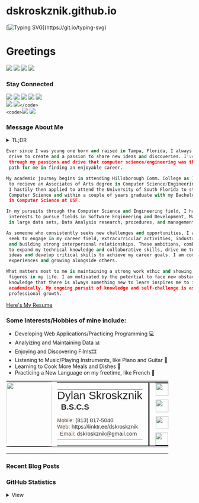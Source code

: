 # dskroskznik.github.io
<!---
dskroskznik/dskroskznik is a ✨ special ✨ repository because its `README.md` (this file) appears on your GitHub profile.
You can click the Preview link to take a look at your changes.
--->
[![Typing SVG](https://readme-typing-svg.demolab.com?font=Fira+Code&weight=500&size=25&duration=4000&pause=5000&color=02D9F7&repeat=true&random=false&width=435&lines=Welcome+To+My+GitHub+Page!)](https://git.io/typing-svg)
# Greetings
<img src="https://komarev.com/ghpvc/?username=dskroskznik&color=blue&abbreviated=true&label=PROFILE+VIEWS"/> <img src="https://visitor-badge.laobi.icu/badge?page_id=dskroskznik.dskroskznik"/> 
<img src="https://img.shields.io/github/followers/dskroskznik?logo=github"/> <img src="https://img.shields.io/github/stars/dskroskznik"/>


### Stay Connected 

<code>[![](https://img.shields.io/static/v1?style=for-the-badge&label=website&message=dylan%20s.&labelColor=1e90ff&color=white)](https://linktr.ee/dskroskznik)</code>
 <code>[![](https://img.shields.io/badge/follow-33333?style=for-the-badge&logo=github&label=github&labelColor=000&color=white)](https://github.com/dskroskznik)</code> 
 <code>[![](https://img.shields.io/badge/LinkedIn-0077B5?style=for-the-badge&logo=linkedin&logoColor=white)](https://www.linkedin.com/in/dylan-skroskznik/)</code>
<code>[![](https://img.shields.io/badge/Medium-111111?style=for-the-badge&logo=medium&logoColor=white)](https://medium.com/)</code> 
<code>[![](https://img.shields.io/badge/leetcode-FFA200?style=for-the-badge&logo=Leetcode&logoColor=black)](https://leetcode.com/u/dskroskznik/)</code> 
<br/> 
<code>[![](https://img.shields.io/badge/Gmail-DC1410?style=for-the-badge&logo=Gmail&logoColor=white)](mailto:dskroskznik@gmail.com)</code> 
<code>[![](https://img.shields.io/badge/twitter/X-black?style=for-the-badge&logo=x&logoColor=white)](https://x.com/skroskznik_)</code> 
<code>[![](https://img.shields.io/badge/Facebook-001fff?style=for-the-badge&logo=facebook&logoColor=white)](https://www.facebook.com/dylan-skroskroznik)</code> 
<code>[![](https://img.shields.io/badge/discord-4169f1?style=for-the-badge&logo=discord&logoColor=white)](discord.com/users/368455378117328896)</code>


### Message About Me
<details>
<summary> TL;DR </summary>

- Driven to create and passionate about sharing new discoveries.
- Graduated with a Bachelors Degree in Computer Science @ Univ. of South Florida.
- CS Areas of Interest include Software Development, Machine Learning, Data Analysis & Data Management.
- Hobbies include programming, analyzing data, viewing sports, watching films, playing/listening to music, cooking.
- Currently pursuing interests in entry level/full-time positions in the Computer Science and Engineering fields. 
- [Here's My Resume](/Official_Resume_Dylan_S.pdf)

</details>

```py
Ever since I was young one born and raised in Tampa, Florida, I always had the 
 drive to create and a passion to share new ideas and discoveries. I've uncovered 
 through my passions and drive that computer science/engineering was the right 
 path for me in finding an enjoyable career.

My academic journey begins in attending Hillsborough Comm. College as I studied 
 to recieve an Associates of Arts degree in Computer Science/Engineering. 
 I hastily then applied to attend the University of South Florida to study 
 Computer Science and within a couple of years graduate with my Bachelor's Degree 
 in Computer Science at USF. 

In my pursuits through the Computer Science and Engineering field, I have 
 interests to pursue fields in Software Engineering and Development, Machine Learning 
 in large data sets, Data Analysis research, procedures, and management of data and software.

As someone who consistently seeks new challenges and opportunities, I actively 
 seek to engage in my career field, extracurricular activities, industry/social news, 
 and building strong interpersonal relationships. These ambitions, combined with my desire 
 to expand my technical knowledge and collaborative skills, drive me to pursue innovative 
 ideas and develop critical skills to achieve my career goals. I am committed to creating new learning    
 experiences and growing alongside others.

What matters most to me is maintaining a strong work ethic and showing respect for myself, my peers, and the key
 figures in my life. I am motivated by the potential to face new obstacles and uncover hidden potential. The
 knowledge that there is always something new to learn inspires me to improve and refine the skills I've gained
 academically. My ongoing pursuit of knowledge and self-challenge is essential for personal and 
 professional growth.

```
[Here's My Resume](/Official_Resume_Dylan_S.pdf)

### Some Interests/Hobbies of mine include:
 - Developing Web Applications/Practicing Programming 💻 
 - Analyizing and Maintaining Data 📊 
 - Enjoying and Discovering Films🎞
 - Listening to Music/Playing Instruments, like Piano and Guitar 🎹 
 - Learning to Cook More Meals and Dishes 🥘
 - Practicing a New Language on my freetime, like French 🥖
<!-- Business Card --->
<!DOCTYPE html>
  <html xmlns="http://www.w3.org/1999/xhtml">
    <head>
        <meta http-equiv="Content-Type" content="text/html;charset=utf-8">
    </head>
    <body>
        <table id="zs-output-sig" border="0" cellpadding="0" cellspacing="0"
            style="font-family:Arial,Helvetica,sans-serif;line-height:0px;font-size:1px;padding:0px!important;border-spacing:0px;margin:0px;border-collapse:collapse; width:550px;">
            <tbody><tr></tr>
                <tr><td style="padding:0px!important;">
                        <table id="inner-table" border="0" cellpadding="0" cellspacing="0"
                            style="font-family:Arial,Helvetica,sans-serif;line-height:0px;font-size:1px;padding:0px!important;border-spacing:0px;margin:0px;border-collapse:collapse;">
                            <tbody><tr><td width="121" style="padding-right: 14px;">
                                        <table border="0" cellpadding="0" cellspacing="0"
                                            style="font-family:Arial,Helvetica,sans-serif;line-height:0px;font-size:1px;padding:0px!important;border-spacing:0px;margin:0px;border-collapse:collapse;">
                                            <tbody><tr><td style="border-collapse: collapse; line-height: 0px; padding-right: 1px;">
                                                        <p style="margin: 0.04px;">
                                                            <img height="173" width="121" alt="image" border="0"
                                                                src="https://img2.gimm.io/51a7a667-d6c4-44b2-a3b6-500ab3d1c52f/-/crop/271x386/85,32/-/preview/-/resize/242x346/image.png"
                                                                style="border-radius:10px; ms-border-radius:10px; webkit-border-radius:10px; o-border-radius:10px; khtml-border-radius:10px; moz-border-radius:10px;">
                                                        </p>
                                                    </td></tr></tbody>
                                        </table>
                                    </td>
                                    <td style="padding:0px!important;">
                                        <table border="0" cellpadding="0" cellspacing="0"
                                            style="font-family:Arial,Helvetica,sans-serif;line-height:0px;font-size:1px;padding:0px!important;border-spacing:0px;margin:0px;border-collapse:collapse;">
                                            <tbody><tr><td style="padding-right: 16px;">
                                                        <table border="0" cellpadding="0" cellspacing="0"
                                                            style="font-family:Arial,Helvetica,sans-serif;line-height:0px;font-size:1px;padding:0px!important;border-spacing:0px;margin:0px;border-collapse:collapse;">
                                                            <tbody><tr><td style="border-collapse:collapse;font-family:Calibri,Helvetica,sans-serif;font-size:30px;font-style:normal;line-height:32px;font-weight:400;padding:0px!important;">
                                                                        <p style="margin: 0.04px;"><span style="font-family:Calibri,Helvetica,sans-serif;font-size:30px;font-style:normal;line-height:32px;font-weight:400;color:#282828;display:inline;">Dylan Skroskznik</span>
                                                                        </p></td></tr>
                                                                <tr><td style="border-collapse: collapse; font-family: Calibri, Helvetica, sans-serif; font-size: 21px; font-style: normal; line-height: 23px; font-weight: 700; padding-bottom: 16px;">
                                                                        <p style="margin: 0.04px;"><span style="font-family:Calibri,Helvetica,sans-serif;font-size:21px;font-style:normal;line-height:23px;font-weight:700;color:#282828;display:inline;">B.S.C.S</span>
                                                                        </p></td></tr>
                                                                <tr><td style="border-collapse:collapse;font-family:Calibri,Helvetica,sans-serif;font-size:15px;font-style:normal;line-height:17px;font-weight:400;padding:0px!important;">
                                                                        <p style="margin: 0.04px;"><span style="font-family:Calibri,Helvetica,sans-serif;font-size:14px;font-style:normal;line-height:16px;font-weight:400;color:#5e4036;display:inline;">Mobile:</span><span style="font-family:Calibri,Helvetica,sans-serif;font-size:15px;font-style:normal;line-height:17px;font-weight:400;color:#282828;display:inline;"> (813) 817-5040</span>
                                                                        </p></td></tr>
                                                                <tr><td style="border-collapse:collapse;font-family:Calibri,Helvetica,sans-serif;font-size:15px;font-style:normal;line-height:17px;font-weight:400;padding:0px!important;">
                                                                        <p style="margin: 0.04px;"><span style="font-family:Calibri,Helvetica,sans-serif;font-size:15px;font-style:normal;line-height:17px;font-weight:400;color:#5e4036;display:inline;">Web:</span><span style="font-family:Calibri,Helvetica,sans-serif;font-size:15px;font-style:normal;line-height:17px;font-weight:400;color:#282828;display:inline;"> https://linktr.ee/dskroskznik</span>
                                                                        </p></td></tr>
                                                                <tr><td style="border-collapse: collapse; font-family: Calibri, Helvetica, sans-serif; font-size: 15px; font-style: normal; line-height: 17px; font-weight: 400; padding-bottom: 6px;">
                                                                        <p style="margin: 0.04px;"><span style="font-family:Calibri,Helvetica,sans-serif;font-size:15px;font-style:normal;line-height:17px;font-weight:400;color:#5e4036;display:inline;">Email:</span><span style="font-family:Calibri,Helvetica,sans-serif;font-size:15px;font-style:normal;line-height:17px;font-weight:400;color:#282828;display:inline;"> dskroskznik@gmail.com</span>
                                                                        </p></td></tr>
                                                            </tbody>
                                                        </table>
                                                    </td>
                                                    <td
                                                        style="border-collapse:collapse;background-color:#000001;width:3px;vertical-align:super;padding:0px!important;">
                                                    </td>
                                                    <td style="border-collapse:collapse;padding-right:16px;"></td>
                                                    <td style="padding:0px!important;">
                                                        <table border="0" cellpadding="0" cellspacing="0"
                                                            style="font-family:Arial,Helvetica,sans-serif;line-height:0px;font-size:1px;padding:0px!important;border-spacing:0px;margin:0px;border-collapse:collapse;">
                                                            <tbody>
                                                                <tr>
                                                                    <td style="padding-bottom: 10px;">
                                                                        <p style="margin: 0.04px;"><a
                                                                                style="font-size:0px;line-height:0px;"
                                                                                target="_blank" rel="nofollow"
                                                                                href="https://github.com/dskroskznik"><img
                                                                                    height="34" width="34" alt="github"
                                                                                    border="0"
                                                                                    src="https://img1.gimm.io/assets/social/96/171616/4/github.png"></a>
                                                                        </p>
                                                                    </td>
                                                                </tr>
                                                                <tr>
                                                                    <td style="padding-bottom: 10px;">
                                                                        <p style="margin: 0.04px;"><a
                                                                                style="font-size:0px;line-height:0px;"
                                                                                target="_blank" rel="nofollow"
                                                                                href="https://x.com/skroskznik_"><img
                                                                                    height="34" width="34" alt="twitter"
                                                                                    border="0"
                                                                                    src="https://img1.gimm.io/assets/social/96/000000/4/twitter.png"></a>
                                                                        </p>
                                                                    </td>
                                                                </tr>
                                                                <tr>
                                                                    <td style="padding-bottom: 10px;">
                                                                        <p style="margin: 0.04px;"><a
                                                                                style="font-size:0px;line-height:0px;"
                                                                                target="_blank" rel="nofollow"
                                                                                href="https://www.linkedin.com/in/dylan-skroskznik/"><img
                                                                                    height="34" width="34"
                                                                                    alt="linkedin" border="0"
                                                                                    src="https://img1.gimm.io/assets/social/96/000000/4/linkedin.png"></a>
                                                                        </p>
                                                                    </td>
                                                                </tr>
                                                                <tr>
                                                                    <td style="padding:0px!important;">
                                                                        <p style="margin: 0.04px;"><a
                                                                                style="font-size:0px;line-height:0px;"
                                                                                target="_blank" rel="nofollow"
                                                                                href="https://medium.com/@dskroskznik/about"><img
                                                                                    height="34" width="34" alt="medium"
                                                                                    border="0"
                                                                                    src="https://img1.gimm.io/assets/social/96/native/4/medium.png"></a>
                                                                        </p>
                                                                    </td>
                                                                </tr>
                                                            </tbody>
                                                        </table></td></tr></tbody>
                                        </table></td></tr></tbody>
                        </table></td></tr>
                <tr>
                    <td style="border-collapse:collapse;padding-bottom:16px;"><span></span></td>
                </tr>
                <tr>
                    <td style="border-collapse:collapse">
                    </td>
                </tr>
            </tbody>
        </table>
    </body>
  </html>
  
### Recent Blog Posts
<!--START_SECTION:medium-->
<!--END_SECTION:medium-->

### GitHub Statistics 

<details><summary> View </summary>

| GitHub Statstics | Programming Languages used |
|--|--|
| ![](https://github-readme-stats.vercel.app/api?username=dskroskznik&show_icons=true&rank_icon=percentile&include_all_commits=true&theme=github_dark) | [![Top Langs Dylan Used Dark Only](https://github-readme-stats.vercel.app/api/top-langs/?username=dskroskznik&layout=compact&langs_count=10&theme=dark)](https://github.com/dskroskznik/github-readme-stats#gh-dark-mode-only) |

| GitHub Profile Details | GitHub Profile Trophies | 
|--|--|
| ![](https://stats.justsong.cn/api/github?username=dskroskznik)| ![](https://github-profile-trophy.vercel.app/?username=dskroskznik&&title=Repositories,Commits,MultiLanguage&column=3&margin-w=3&margin-h=20) |

| GitHub README activity |
|--|
| [![](https://streak-stats.demolab.com?user=dskroskznik&theme=dark&hide_border=true&date_format=%5BY.%5Dn.j&card_width=500&card_height=170&fire=0FA7EB)](https://git.io/streak-stats) |

| LeetCode Progress | 
|--|
| ![LeetCode Stats](https://leetcard.jacoblin.cool/dskroskznik?theme=wtf&font=Roboto) | 

<!--[![Top Langs Dylan Used Light Only](https://github-readme-stats.vercel.app/api/top-langs/?username=dskroskznik&layout=donut&langs_count=8&theme=light#gh-light-only-mode)](https://github.com/dskroskznik/github-readme-stats#gh-light-mode-only)
--> 

</details>
<br />
<br />

